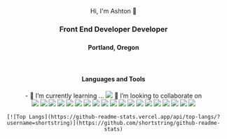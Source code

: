 <div align="center"> Hi, I'm Ashton 👋
    <h3><b>Front End Developer Developer</b></h3>
    <h3></h3>
    <h4>Portland, Oregon</h4>
    <br>
    <h4>Languages and Tools</h4>
    - 🌱 I’m currently learning ...
        <img src="https://img.shields.io/badge/react-%2320232a.svg?style=for-the-badge&logo=react&logoColor=%2361DAFB"/>
    👯 I’m looking to collaborate on
    <div>
        <img src="https://img.shields.io/badge/javascript-%23323330.svg?style=for-the-badge&logo=javascript&logoColor=%23F7DF1E"/>
        <img src="https://img.shields.io/badge/vuejs-%2335495e.svg?style=for-the-badge&logo=vuedotjs&logoColor=%234FC08D"/>
        <img src="https://img.shields.io/badge/django-%23092E20.svg?style=for-the-badge&logo=django&logoColor=white"/>
        <img src="https://img.shields.io/badge/flask-%23000.svg?style=for-the-badge&logo=flask&logoColor=white"/>
        <img src="https://img.shields.io/badge/python-3670A0?style=for-the-badge&logo=python&logoColor=ffdd54"/>
        <img src="https://img.shields.io/badge/css3-%231572B6.svg?style=for-the-badge&logo=css3&logoColor=white"/>
        <img src="https://img.shields.io/badge/html5-%23E34F26.svg?style=for-the-badge&logo=html5&logoColor=white"/>
        <img src="https://img.shields.io/badge/c-%2300599C.svg?style=for-the-badge&logo=c&logoColor=white"/>
        <img src="https://img.shields.io/badge/c++-%2300599C.svg?style=for-the-badge&logo=c%2B%2B&logoColor=white"/>
        <img src="https://img.shields.io/badge/java-%23ED8B00.svg?style=for-the-badge&logo=java&logoColor=white"/>
        <img src="https://img.shields.io/badge/VIM-%2311AB00.svg?style=for-the-badge&logo=vim&logoColor=white"/>
        <img src="https://img.shields.io/badge/Visual%20Studio-5C2D91.svg?style=for-the-badge&logo=visual-studio&logoColor=white"/>
        <img src="https://img.shields.io/badge/IntelliJIDEA-000000.svg?style=for-the-badge&logo=intellij-idea&logoColor=white"/>
        <img src="https://img.shields.io/badge/github-%23121011.svg?style=for-the-badge&logo=github&logoColor=white"/>
        <img src="https://img.shields.io/badge/heroku-%23430098.svg?style=for-the-badge&logo=heroku&logoColor=white"/>
        <img src="https://img.shields.io/badge/c%23-%23239120.svg?style=for-the-badge&logo=c-sharp&logoColor=white"/>
        <img src="https://img.shields.io/badge/unity-%23000000.svg?style=for-the-badge&logo=unity&logoColor=white"/>
        <img src="https://img.shields.io/badge/Gimp-657D8B?style=for-the-badge&logo=gimp&logoColor=FFFFFF"/>
        <img src="https://img.shields.io/badge/Windows-0078D6?style=for-the-badge&logo=windows&logoColor=white"/>
    </div>
  
    [![Top Langs](https://github-readme-stats.vercel.app/api/top-langs/?username=shortstring)](https://github.com/shortstring/github-readme-stats)
</div>

  <!--
**shortstring/shortstring** is a ✨ _special_ ✨ repository because its `README.md` (this file) appears on your GitHub profile.

Here are some ideas to get you started:

- 🔭 I’m currently working on ...

- 👯 I’m looking to collaborate on ...
- 🤔 I’m looking for help with ...
- 💬 Ask me about ...
- 📫 How to reach me: ...
- 😄 Pronouns: ...
- ⚡ Fun fact: ...
-->
